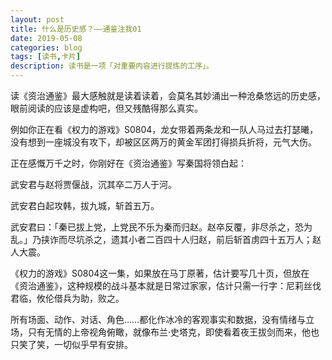 ```yaml
---
layout: post
title: 什么是历史感？——通鉴注我01
date: 2019-05-08
categories: blog
tags: [读书,卡片]
description: 读书是一项「对重要内容进行提炼的工序」。
---
```


读《资治通鉴》最大感触就是读着读着，会莫名其妙涌出一种沧桑悠远的历史感，眼前阅读的应该是虚构吧，但又残酷得那么真实。

例如你正在看《权力的游戏》S0804，龙女带着两条龙和一队人马过去打瑟曦，没有想到一座城没有攻下，却被区区两万的黄金军团打得损兵折将，元气大伤。

正在感慨万千之时，你刚好在《资治通鉴》写秦国将领白起：

武安君与赵将贾偃战，沉其卒二万人于河。

武安君白起攻韩，拔九城，斩首五万。

武安君曰：「秦已拔上党，上党民不乐为秦而归赵。赵卒反覆，非尽杀之，恐为乱。」乃挟诈而尽坑杀之，遗其小者二百四十人归赵，前后斩首虏四十五万人；赵人大震。

《权力的游戏》S0804这一集，如果放在马丁原著，估计要写几十页，但放在《资治通鉴》，这种规模的战斗基本就是日常过家家，估计只需一行字：尼莉丝伐君临，攸伦借兵为助，败之。

所有场面、动作、对话、角色……都化作冰冷的客观事实和数据，没有情绪与立场，只有无情的上帝视角俯瞰，就像布兰·史塔克，即使看着夜王拔剑而来，他也只笑了笑，一切似乎早有安排。